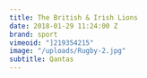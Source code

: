 ```yaml
---
title: The British & Irish Lions
date: 2018-01-29 11:24:00 Z
brand: sport
vimeoid: "]219354215"
image: "/uploads/Rugby-2.jpg"
subtitle: Qantas
---
```


